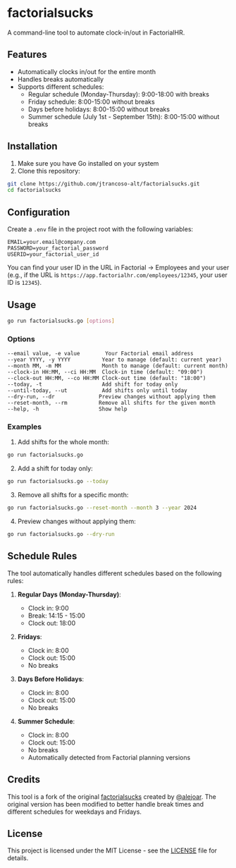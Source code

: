 # factorialsucks

A command-line tool to automate clock-in/out in FactorialHR.

## Features

- Automatically clocks in/out for the entire month
- Handles breaks automatically
- Supports different schedules:
  - Regular schedule (Monday-Thursday): 9:00-18:00 with breaks
  - Friday schedule: 8:00-15:00 without breaks
  - Days before holidays: 8:00-15:00 without breaks
  - Summer schedule (July 1st - September 15th): 8:00-15:00 without breaks

## Installation

1. Make sure you have Go installed on your system
2. Clone this repository:

```bash
git clone https://github.com/jtrancoso-alt/factorialsucks.git
cd factorialsucks
```

## Configuration

Create a `.env` file in the project root with the following variables:

```env
EMAIL=your.email@company.com
PASSWORD=your_factorial_password
USERID=your_factorial_user_id
```

You can find your user ID in the URL in Factorial -> Employees and your user (e.g., if the URL is `https://app.factorialhr.com/employees/12345`, your user ID is `12345`).

## Usage

```bash
go run factorialsucks.go [options]
```

### Options

```
--email value, -e value        Your Factorial email address
--year YYYY, -y YYYY          Year to manage (default: current year)
--month MM, -m MM             Month to manage (default: current month)
--clock-in HH:MM, --ci HH:MM  Clock-in time (default: "09:00")
--clock-out HH:MM, --co HH:MM Clock-out time (default: "18:00")
--today, -t                   Add shift for today only
--until-today, --ut           Add shifts only until today
--dry-run, --dr              Preview changes without applying them
--reset-month, --rm          Remove all shifts for the given month
--help, -h                   Show help
```

### Examples

1. Add shifts for the whole month:

```bash
go run factorialsucks.go
```

2. Add a shift for today only:

```bash
go run factorialsucks.go --today
```

3. Remove all shifts for a specific month:

```bash
go run factorialsucks.go --reset-month --month 3 --year 2024
```

4. Preview changes without applying them:

```bash
go run factorialsucks.go --dry-run
```

## Schedule Rules

The tool automatically handles different schedules based on the following rules:

1. **Regular Days (Monday-Thursday)**:

   - Clock in: 9:00
   - Break: 14:15 - 15:00
   - Clock out: 18:00

2. **Fridays**:

   - Clock in: 8:00
   - Clock out: 15:00
   - No breaks

3. **Days Before Holidays**:

   - Clock in: 8:00
   - Clock out: 15:00
   - No breaks

4. **Summer Schedule**:

   - Clock in: 8:00
   - Clock out: 15:00
   - No breaks
   - Automatically detected from Factorial planning versions

## Credits

This tool is a fork of the original [factorialsucks](https://github.com/alejoar/factorialsucks) created by [@alejoar](https://github.com/alejoar). The original version has been modified to better handle break times and different schedules for weekdays and Fridays.

## License

This project is licensed under the MIT License - see the [LICENSE](LICENSE) file for details.
